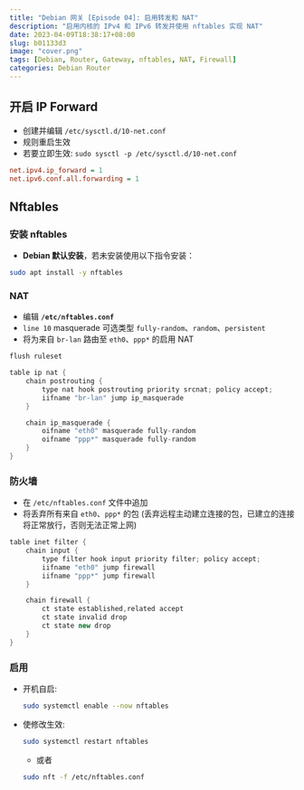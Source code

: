 ```yaml
---
title: "Debian 网关 [Episode 04]: 启用转发和 NAT"
description: "启用内核的 IPv4 和 IPv6 转发并使用 nftables 实现 NAT"
date: 2023-04-09T18:38:17+08:00
slug: b01133d3
image: "cover.png"
tags: [Debian, Router, Gateway, nftables, NAT, Firewall]
categories: Debian Router
---
```


## 开启 IP Forward

- 创建并编辑 `/etc/sysctl.d/10-net.conf`
- 规则重启生效
- 若要立即生效: `sudo sysctl -p /etc/sysctl.d/10-net.conf`

```ini
net.ipv4.ip_forward = 1
net.ipv6.conf.all.forwarding = 1
```

## Nftables

### 安装 nftables

- **Debian 默认安装**，若未安装使用以下指令安装：

```bash
sudo apt install -y nftables
```

### NAT

- 编辑 **`/etc/nftables.conf`**
- `line 10` masquerade 可选类型 `fully-random`、`random`、`persistent`
- 将为来自 `br-lan` 路由至 `eth0`、`ppp*` 的启用 NAT

```groovy
flush ruleset

table ip nat {
    chain postrouting {
        type nat hook postrouting priority srcnat; policy accept;
        iifname "br-lan" jump ip_masquerade
    }

    chain ip_masquerade {
        oifname "eth0" masquerade fully-random
        oifname "ppp*" masquerade fully-random
    }
}
```

### 防火墙

- 在 `/etc/nftables.conf` 文件中追加
- 将丢弃所有来自 `eth0`、`ppp*` 的包 (丢弃远程主动建立连接的包，已建立的连接将正常放行，否则无法正常上网)

```groovy
table inet filter {
    chain input {
        type filter hook input priority filter; policy accept;
        iifname "eth0" jump firewall
        iifname "ppp*" jump firewall
    }

    chain firewall {
        ct state established,related accept
        ct state invalid drop
        ct state new drop
    }
}
```

### 启用

- 开机自启:
    ```bash
    sudo systemctl enable --now nftables
    ```
- 使修改生效:
    ```bash
    sudo systemctl restart nftables
    ```
    - 或者
    ```bash
    sudo nft -f /etc/nftables.conf
    ```
